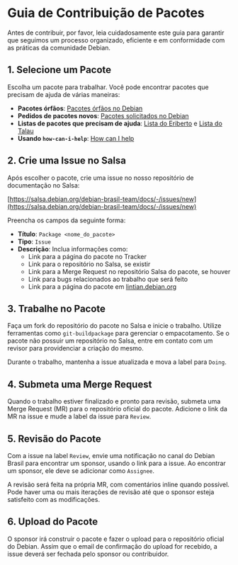 # Guia de Contribuição de Pacotes

Antes de contribuir, por favor, leia cuidadosamente este guia para garantir que seguimos um processo organizado, eficiente e em conformidade com as práticas da comunidade Debian.

## 1. Selecione um Pacote

Escolha um pacote para trabalhar. Você pode encontrar pacotes que precisam de ajuda de várias maneiras:

- **Pacotes órfãos**: [Pacotes órfãos no Debian](https://www.debian.org/devel/wnpp/orphaned.pt.html)
- **Pedidos de pacotes novos**: [Pacotes solicitados no Debian](https://www.debian.org/devel/wnpp/requested)
- **Listas de pacotes que precisam de ajuda**: [Lista do Eriberto](https://people.debian.org/~eriberto/udd/help_a_package.html) e [Lista do Talau](https://people.debian.org/~talau/udd/)
- **Usando `how-can-i-help`**: [How can I help](https://wiki.debian.org/how-can-i-help)

## 2. Crie uma Issue no Salsa

Após escolher o pacote, crie uma issue no nosso repositório de documentação no Salsa:

[https://salsa.debian.org/debian-brasil-team/docs/-/issues/new](https://salsa.debian.org/debian-brasil-team/docs/-/issues/new)

Preencha os campos da seguinte forma:

- **Título**: `Package <nome_do_pacote>`
- **Tipo**: `Issue`
- **Descrição**: Inclua informações como:
  - Link para a página do pacote no Tracker
  - Link para o repositório no Salsa, se existir
  - Link para a Merge Request no repositório Salsa do pacote, se houver
  - Link para bugs relacionados ao trabalho que será feito
  - Link para a página do pacote em [lintian.debian.org](https://lintian.debian.org/sources/<nome_do_pacote>)

## 3. Trabalhe no Pacote

Faça um fork do repositório do pacote no Salsa e inicie o trabalho. Utilize ferramentas como `git-buildpackage` para gerenciar o empacotamento. Se o pacote não possuir um repositório no Salsa, entre em contato com um revisor para providenciar a criação do mesmo.

Durante o trabalho, mantenha a issue atualizada e mova a label para `Doing`.

## 4. Submeta uma Merge Request

Quando o trabalho estiver finalizado e pronto para revisão, submeta uma Merge Request (MR) para o repositório oficial do pacote. Adicione o link da MR na issue e mude a label da issue para `Review`.

## 5. Revisão do Pacote

Com a issue na label `Review`, envie uma notificação no canal do Debian Brasil para encontrar um sponsor, usando o link para a issue. Ao encontrar um sponsor, ele deve se adicionar como `Assignee`.

A revisão será feita na própria MR, com comentários inline quando possível. Pode haver uma ou mais iterações de revisão até que o sponsor esteja satisfeito com as modificações.

## 6. Upload do Pacote

O sponsor irá construir o pacote e fazer o upload para o repositório oficial do Debian. Assim que o email de confirmação do upload for recebido, a issue deverá ser fechada pelo sponsor ou contribuidor.

